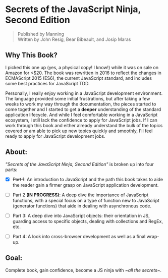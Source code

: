 # Secrets of the JavaScript Ninja, Second Edition

> Published by Manning  
> Written by John Resig, Bear Bibeault, and Josip Maras

## Why This Book?

I picked this one up (yes, a physical copy! I know!) while it was on sale on Amazon for
  <$20. The book was rewritten in 2016 to reflect the changes in ECMAScript 2015 (ES6), the current JavaScript standard, and includes some best practices for JavaScript TDD.

Personally, I really enjoy working in a JavaScript development environment. The language
  provided some initial frustrations, but after taking a few weeks to work my way through
  the documentation, the pieces started to come together and I started to get
  a **deeper** understanding of the standard application lifecycle. And while I feel 
  comfortable working in a JavaScript ecosystem, I still lack the confidence to apply
  for JavaScript jobs. If I can work through this book and either already
  understand the bulk of the topics covered or am able to pick up new topics quickly
  and smoothly, I'll feel ready to apply for JavaScript development jobs.

## About:

_"Secrets of the JavaScript Ninja, Second Edition"_ is broken up into four parts:

  - [x] ~~Part 1~~: An introduction to JavaScript and the path this book takes to aide the
      reader gain a firmer grasp on JavaScript application development.

  - [ ] Part 2 **(IN PROGRESS)**: A deep dive the importance of JavaScript functions, with a special
      focus on a type of function new to JavaScript (generator functions) that aide
      in dealing with asynchronous code.

  - [ ] Part 3: A deep dive into JavaScript objects: their orientation in JS, guarding
      access to specific objects, dealing with collections and RegEx, etc.

  - [ ] Part 4: A look into cross-browser development as well as a final wrap-up.

## Goal:

Complete book, gain confidence, become a JS ninja with _~all the secrets~_.
